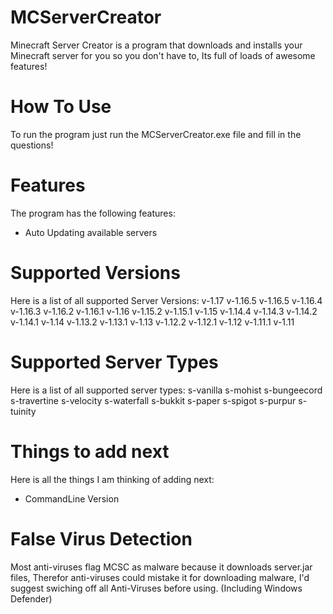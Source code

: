 # MCServerCreator
Minecraft Server Creator is a program that downloads and installs your Minecraft server for you so you don't have to,
Its full of loads of awesome features!

# How To Use
To run the program just run the MCServerCreator.exe file and fill in the questions!

# Features
The program has the following features:
- Auto Updating available servers

# Supported Versions
Here is a list of all supported Server Versions:
v-1.17
v-1.16.5
v-1.16.5
v-1.16.4
v-1.16.3
v-1.16.2
v-1.16.1
v-1.16
v-1.15.2
v-1.15.1
v-1.15
v-1.14.4
v-1.14.3
v-1.14.2
v-1.14.1
v-1.14
v-1.13.2
v-1.13.1
v-1.13
v-1.12.2
v-1.12.1
v-1.12
v-1.11.1
v-1.11

# Supported Server Types
Here is a list of all supported server types:
s-vanilla
s-mohist
s-bungeecord
s-travertine
s-velocity
s-waterfall
s-bukkit
s-paper
s-spigot
s-purpur
s-tuinity

# Things to add next
Here is all the things I am thinking of adding next:
- CommandLine Version

# False Virus Detection
Most anti-viruses flag MCSC as malware because it downloads server.jar files, Therefor anti-viruses could mistake it for
downloading malware, I'd suggest swiching off all Anti-Viruses before using. (Including Windows Defender)

